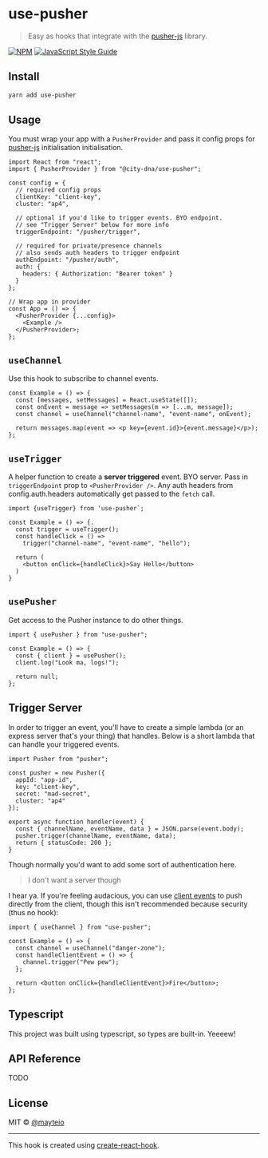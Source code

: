 # use-pusher

> Easy as hooks that integrate with the [pusher-js](https://github.com/pusher/pusher-js) library.

[![NPM](https://img.shields.io/npm/v/react-pusher-hooks.svg)](https://www.npmjs.com/package/react-pusher-hooks) [![JavaScript Style Guide](https://img.shields.io/badge/code_style-standard-brightgreen.svg)](https://standardjs.com)

## Install

```bash
yarn add use-pusher
```

## Usage

You must wrap your app with a `PusherProvider` and pass it config props for [pusher-js](https://github.com/pusher/pusher-js) initialisation initialisation.

```tsx
import React from "react";
import { PusherProvider } from "@city-dna/use-pusher";

const config = {
  // required config props
  clientKey: "client-key",
  cluster: "ap4",

  // optional if you'd like to trigger events. BYO endpoint.
  // see "Trigger Server" below for more info
  triggerEndpoint: "/pusher/trigger",

  // required for private/presence channels
  // also sends auth headers to trigger endpoint
  authEndpoint: "/pusher/auth",
  auth: {
    headers: { Authorization: "Bearer token" }
  }
};

// Wrap app in provider
const App = () => {
  <PusherProvider {...config}>
    <Example />
  </PusherProvider>;
};
```

## `useChannel`

Use this hook to subscribe to channel events.

```tsx
const Example = () => {
  const [messages, setMessages] = React.useState([]);
  const onEvent = message => setMessages(m => [...m, message]);
  const channel = useChannel("channel-name", "event-name", onEvent);

  return messages.map(event => <p key={event.id}>{event.message}</p>);
};
```

## `useTrigger`

A helper function to create a **server triggered** event. BYO server. Pass in `triggerEndpoint` prop to `<PusherProvider />`. Any auth headers from config.auth.headers automatically get passed to the `fetch` call.

```tsx
import {useTrigger} from 'use-pusher`;

const Example = () => {.
  const trigger = useTrigger();
  const handleClick = () =>
    trigger("channel-name", "event-name", "hello");

  return (
    <button onClick={handleClick}>Say Hello</button>
  )
}
```

## `usePusher`

Get access to the Pusher instance to do other things.

```tsx
import { usePusher } from "use-pusher";

const Example = () => {
  const { client } = usePusher();
  client.log("Look ma, logs!");

  return null;
};
```

## Trigger Server

In order to trigger an event, you'll have to create a simple lambda (or an express server that's your thing) that handles. Below is a short lambda that can handle your triggered events.

```tsx
import Pusher from "pusher";

const pusher = new Pusher({
  appId: "app-id",
  key: "client-key",
  secret: "mad-secret",
  cluster: "ap4"
});

export async function handler(event) {
  const { channelName, eventName, data } = JSON.parse(event.body);
  pusher.trigger(channelName, eventName, data);
  return { statusCode: 200 };
}
```

Though normally you'd want to add some sort of authentication here.

> I don't want a server though

I hear ya. If you're feeling audacious, you can use [client events](https://pusher.com/docs/channels/using_channels/events#triggering-client-events) to push directly from the client, though this isn't recommended because security (thus no hook):

```tsx
import { useChannel } from "use-pusher";

const Example = () => {
  const channel = useChannel("danger-zone");
  const handleClientEvent = () => {
    channel.trigger("Pew pew");
  };

  return <button onClick={handleClientEvent}>Fire</button>;
};
```

## Typescript

This project was built using typescript, so types are built-in. Yeeeew!

## API Reference

TODO

## License

MIT © [@mayteio](https://github.com/@mayteio)

---

This hook is created using [create-react-hook](https://github.com/hermanya/create-react-hook).
